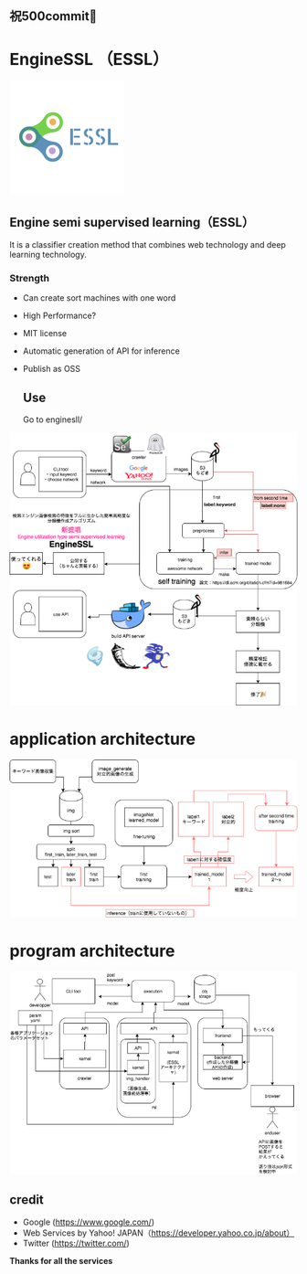 ## 祝500commit🎉

# EngineSSL （ESSL）

![logo](./src/essl_logo.png)

## Engine semi supervised learning（ESSL）

It is a classifier creation method that combines web technology and deep learning technology.

### Strength

* Can create sort machines with one word

* High Performance?

* MIT license

* Automatic generation of API for inference

* Publish as OSS

    

  ## Use

  Go to enginesll/


![archtechture](./src/master_arch.png)



# application architecture





![arch2](./src/essl_core.png)



# program architecture





![essl_program](./src/essl_program.png)


## credit
* Google (https://www.google.com/)
* Web Services by Yahoo! JAPAN（https://developer.yahoo.co.jp/about）
* Twitter (https://twitter.com/)

**Thanks for all the services**